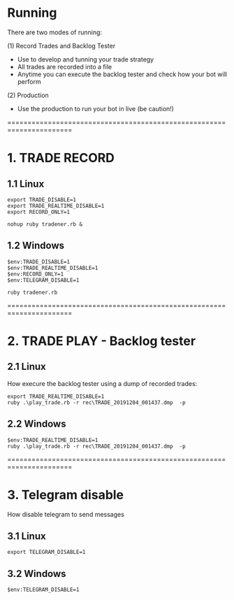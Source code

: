 # Running

There are two modes of running:

(1) Record Trades and Backlog Tester
- Use to develop and tunning your trade strategy
- All trades are recorded into a file
- Anytime you can execute the backlog tester and check how your bot will perform

(2) Production 
- Use the production to run your bot in live (be caution!)

======================================================================
# 1. TRADE RECORD

## 1.1 Linux

```shell
export TRADE_DISABLE=1
export TRADE_REALTIME_DISABLE=1
export RECORD_ONLY=1

nohup ruby tradener.rb &
```

## 1.2 Windows

```shell
$env:TRADE_DISABLE=1
$env:TRADE_REALTIME_DISABLE=1
$env:RECORD_ONLY=1
$env:TELEGRAM_DISABLE=1

ruby tradener.rb
```

======================================================================
# 2. TRADE PLAY - Backlog tester
## 2.1 Linux
How execure the backlog tester using a dump of recorded trades:

```shell
export TRADE_REALTIME_DISABLE=1
ruby .\play_trade.rb -r rec\TRADE_20191204_001437.dmp  -p

```
## 2.2 Windows

```shell
$env:TRADE_REALTIME_DISABLE=1
ruby .\play_trade.rb -r rec\TRADE_20191204_001437.dmp  -p
```

======================================================================
# 3. Telegram disable
How disable telegram to send messages

## 3.1 Linux

```shell
export TELEGRAM_DISABLE=1
```

## 3.2 Windows

```shell
$env:TELEGRAM_DISABLE=1
```



